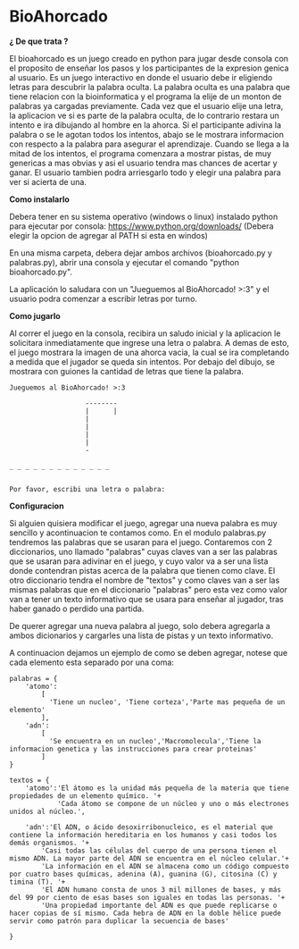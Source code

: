 # BioAhorcado

**¿ De que trata ?**

El bioahorcado es un juego creado en python para jugar desde consola con el proposito de enseñar los pasos y los participantes de la
expresion genica al usuario.
Es un juego interactivo en donde el usuario debe ir eligiendo letras para descubrir la palabra oculta.
La palabra oculta es una palabra que tiene relacion con la bioinformatica y el programa la elije de un monton de palabras
ya cargadas previamente.
Cada vez que el usuario elije una letra, la aplicacion ve si es parte de la palabra oculta, de lo contrario restara un intento e ira 
dibujando al hombre en la ahorca.
Si el participante adivina la palabra o se le agotan todos los intentos, abajo se le mostrara informacion con respecto a la palabra para
asegurar el aprendizaje.
Cuando se llega a la mitad de los intentos, el programa comenzara a mostrar pistas, de muy genericas a mas obvias y asi el usuario 
tendra mas chances de acertar y ganar.
El usuario tambien podra arriesgarlo todo y elegir una palabra para ver si acierta de una.

**Como instalarlo**

Debera tener en su sistema operativo (windows o linux) instalado python para ejecutar por consola:
https://www.python.org/downloads/ (Debera elegir la opcion de agregar al PATH si esta en windos)

En una misma carpeta, debera dejar ambos archivos (bioahorcado.py y palabras.py), abrir una consola y 
ejecutar el comando "python bioahorcado.py".

La aplicación lo saludara con un "Jueguemos al BioAhorcado! >:3" y el usuario podra comenzar a escribir letras por turno.

**Como jugarlo**

Al correr el juego en la consola, recibira un saludo inicial y la aplicacion le solicitara inmediatamente que ingrese una letra o palabra.
A demas de esto, el juego mostrara la imagen de una ahorca vacia, la cual se ira completando a medida que el jugador se queda 
sin intentos.
Por debajo del dibujo, se mostrara con guiones la cantidad de letras que tiene la palabra.
````
Jueguemos al BioAhorcado! >:3

                   --------
                   |      |
                   |
                   |
                   |
                   |
                   -

_ _ _ _ _ _ _ _ _ _ _ _ _


Por favor, escribi una letra o palabra:
````
**Configuracion**

Si alguien quisiera modificar el juego, agregar una nueva palabra es muy sencillo y acontinuacion te contamos como.
En el modulo palabras.py tendremos las palabras que se usaran para el juego.
Contaremos con 2 diccionarios, uno llamado "palabras" cuyas claves van a ser las palabras que se usaran para adivinar
en el juego, y cuyo valor va a ser una lista donde contendran pistas acerca de la palabra que tienen como clave.
El otro diccionario tendra el nombre de "textos" y como claves van a ser las mismas palabras que en el diccionario "palabras" pero 
esta vez como valor van a tener un texto informativo que se usara para enseñar al jugador, tras haber ganado o perdido una partida.

De querer agregar una nueva palabra al juego, solo debera agregarla a ambos dicionarios y cargarles una lista de pistas y un 
texto informativo.

A continuacion dejamos un ejemplo de como se deben agregar, notese que cada elemento esta separado por una coma:
````
palabras = {
    'atomo':
		[
		  'Tiene un nucleo', 'Tiene corteza','Parte mas pequeña de un elemento'
		],
	'adn':
		[
		  'Se encuentra en un nucleo','Macromolecula','Tiene la informacion genetica y las instrucciones para crear proteinas'
		]
}

textos = {
    'atomo':'El átomo es la unidad más pequeña de la materia que tiene propiedades de un elemento químico. '+ 
            'Cada átomo se compone de un núcleo y uno o más electrones unidos al núcleo.',

    'adn':'El ADN, o ácido desoxirribonucleico, es el material que contiene la información hereditaria en los humanos y casi todos los demás organismos. '+
        'Casi todas las células del cuerpo de una persona tienen el mismo ADN. La mayor parte del ADN se encuentra en el núcleo celular.'+
        'La información en el ADN se almacena como un código compuesto por cuatro bases químicas, adenina (A), guanina (G), citosina (C) y timina (T). '+
        'El ADN humano consta de unos 3 mil millones de bases, y más del 99 por ciento de esas bases son iguales en todas las personas. '+
        'Una propiedad importante del ADN es que puede replicarse o hacer copias de sí mismo. Cada hebra de ADN en la doble hélice puede servir como patrón para duplicar la secuencia de bases'

}
````
